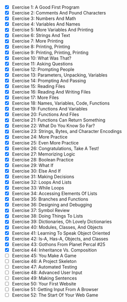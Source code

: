 - [x] Exercise 1: A Good First Program
- [x] Exercise 2: Comments And Pound Characters
- [x] Exercise 3: Numbers And Math
- [x] Exercise 4: Variables And Names
- [x] Exercise 5: More Variables And Printing
- [x] Exercise 6: Strings And Text
- [x] Exercise 7: More Printing
- [x] Exercise 8: Printing, Printing
- [x] Exercise 9: Printing, Printing, Printing
- [x] Exercise 10: What Was That?
- [x] Exercise 11: Asking Questions
- [x] Exercise 12: Prompting People
- [x] Exercise 13: Parameters, Unpacking, Variables
- [x] Exercise 14: Prompting And Passing
- [x] Exercise 15: Reading Files
- [x] Exercise 16: Reading And Writing Files
- [x] Exercise 17: More Files
- [x] Exercise 18: Names, Variables, Code, Functions
- [x] Exercise 19: Functions And Variables
- [x] Exercise 20: Functions And Files
- [x] Exercise 21: Functions Can Return Something
- [x] Exercise 22: What Do You Know So Far?
- [x] Exercise 23: Strings, Bytes, and Character Encodings
- [x] Exercise 24: More Practice
- [x] Exercise 25: Even More Practice
- [x] Exercise 26: Congratulations, Take A Test!
- [x] Exercise 27: Memorizing Logic
- [x] Exercise 28: Boolean Practice
- [x] Exercise 29: What If
- [x] Exercise 30: Else And If
- [x] Exercise 31: Making Decisions
- [x] Exercise 32: Loops And Lists
- [x] Exercise 33: While Loops
- [x] Exercise 34: Accessing Elements Of Lists
- [x] Exercise 35: Branches and Functions
- [x] Exercise 36: Designing and Debugging
- [x] Exercise 37: Symbol Review
- [x] Exercise 38: Doing Things To Lists
- [x] Exercise 39: Dictionaries, Oh Lovely Dictionaries
- [x] Exercise 40: Modules, Classes, And Objects
- [x] Exercise 41: Learning To Speak Object Oriented
- [x] Exercise 42: Is-A, Has-A, Objects, and Classes
- [x] Exercise 43: Gothons From Planet Percal #25
- [x] Exercise 44: Inheritance Vs. Composition
- [ ] Exercise 45: You Make A Game
- [ ] Exercise 46: A Project Skeleton
- [ ] Exercise 47: Automated Testing
- [ ] Exercise 48: Advanced User Input
- [ ] Exercise 49: Making Sentences
- [ ] Exercise 50: Your First Website
- [ ] Exercise 51: Getting Input From A Browser
- [ ] Exercise 52: The Start Of Your Web Game
